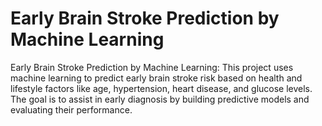 # Early Brain Stroke Prediction by Machine Learning
Early Brain Stroke Prediction by Machine Learning: This project uses machine learning to predict early brain stroke risk based on health and lifestyle factors like age, hypertension, heart disease, and glucose levels. The goal is to assist in early diagnosis by building predictive models and evaluating their performance.
